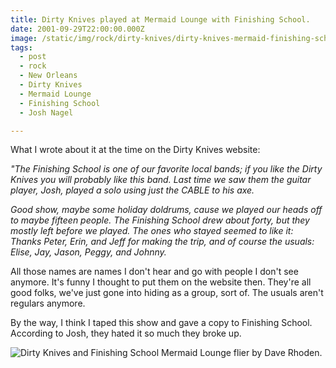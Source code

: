 ```yaml
---
title: Dirty Knives played at Mermaid Lounge with Finishing School.
date: 2001-09-29T22:00:00.000Z
image: /static/img/rock/dirty-knives/dirty-knives-mermaid-finishing-school-nov-21-2001.jpg
tags:
  - post 
  - rock
  - New Orleans
  - Dirty Knives
  - Mermaid Lounge
  - Finishing School
  - Josh Nagel

---
```


What I wrote about it at the time on the Dirty Knives website:

_"The Finishing School is one of our favorite local bands; if you like the Dirty Knives you will probably like this band. Last time we saw them the guitar player, Josh, played a solo using just the CABLE to his axe._

_Good show, maybe some holiday doldrums, cause we played our heads off to maybe fifteen people. The Finishing School drew about forty, but they mostly left before we played. The ones who stayed seemed to like it: Thanks Peter, Erin, and Jeff for making the trip, and of course the usuals: Elise, Jay, Jason, Peggy, and Johnny._

All those names are names I don't hear and go with people I don't see anymore. It's funny I thought to put them on the website then. They're all good folks, we've just gone into hiding as a group, sort of. The usuals aren't regulars anymore.

By the way, I think I taped this show and gave a copy to Finishing School. According to Josh, they hated it so much they broke up.

![Dirty Knives and Finishing School Mermaid Lounge flier by Dave Rhoden.](/static/img/rock/dirty-knives/dirty-knives-mermaid-finishing-school-nov-21-2001.jpg "Dirty Knives and Finishing School Mermaid Lounge flier by Dave Rhoden.")

